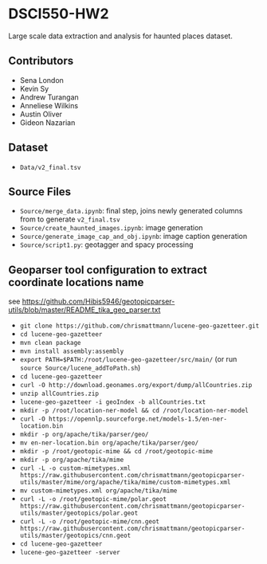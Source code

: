 # DSCI550-HW2
Large scale data extraction and analysis for haunted places dataset.

## Contributors
- Sena London
- Kevin Sy
- Andrew Turangan
- Anneliese Wilkins
- Austin Oliver
- Gideon Nazarian
## Dataset
- ```Data/v2_final.tsv```
## Source Files
- ```Source/merge_data.ipynb```: final step, joins newly generated columns from to generate ```v2_final.tsv```<br>
- ```Source/create_haunted_images.ipynb```: image generation<br>
- ```Source/generate_image_cap_and_obj.ipynb```: image caption generation<br>
- ```Source/script1.py```: geotagger and spacy processing<br>
## Geoparser tool configuration to extract coordinate locations name
see https://github.com/Hibis5946/geotopicparser-utils/blob/master/README_tika_geo_parser.txt<br>
- ```git clone https://github.com/chrismattmann/lucene-geo-gazetteer.git```
- ```cd lucene-geo-gazetteer```
- ```mvn clean package```
- ```mvn install assembly:assembly```
- ```export PATH=$PATH:/root/lucene-geo-gazetteer/src/main/``` (or run ```source Source/lucene_addToPath.sh```)
- ```cd lucene-geo-gazetteer```
- ```curl -O http://download.geonames.org/export/dump/allCountries.zip```
- ```unzip allCountries.zip```
- ```lucene-geo-gazetteer -i geoIndex -b allCountries.txt```
- ```mkdir -p /root/location-ner-model && cd /root/location-ner-model```
- ```curl -O https://opennlp.sourceforge.net/models-1.5/en-ner-location.bin```
- ```mkdir -p org/apache/tika/parser/geo/```
- ```mv en-ner-location.bin org/apache/tika/parser/geo/```
- ```mkdir -p /root/geotopic-mime && cd /root/geotopic-mime```
- ```mkdir -p org/apache/tika/mime```
- ```curl -L -o custom-mimetypes.xml https://raw.githubusercontent.com/chrismattmann/geotopicparser-utils/master/mime/org/apache/tika/mime/custom-mimetypes.xml```
- ```mv custom-mimetypes.xml org/apache/tika/mime```
- ```curl -L -o /root/geotopic-mime/polar.geot https://raw.githubusercontent.com/chrismattmann/geotopicparser-utils/master/geotopics/polar.geot```
- ```curl -L -o /root/geotopic-mime/cnn.geot https://raw.githubusercontent.com/chrismattmann/geotopicparser-utils/master/geotopics/cnn.geot```
- ```cd lucene-geo-gazetteer```
- ```lucene-geo-gazetteer -server```
